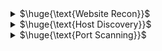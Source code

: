 <details>
<summary>$\huge{\text{Website Recon}}$</summary>

- **host** : dns lookup - to get pub ip of website and email servers
  - ```
    root@debian:~# host ine.com
    ine.com has address 76.76.21.21
    ine.com mail is handled by 10 alt4.aspmx.l.google.com.
    ine.com mail is handled by 5 alt1.aspmx.l.google.com.
    ine.com mail is handled by 5 alt2.aspmx.l.google.com.
    ine.com mail is handled by 1 aspmx.l.google.com.
    ine.com mail is handled by 10 alt3.aspmx.l.google.com.
    ```
- **whois** : is a protocol used for querying databases that store an Internet resource's registered users or assignees
  - website
  - `whois linux.com`
- **DNS enumeration**
  - dnsdumpster.com
- **Subdomain** enumeration
  - sublist3r : enumerates subdomains using search engines such as Google. It support also bruteforce
  - `sublist3r -d website.com`
- Web App **Technology** Fingerprinting
  - wappalyzer (extension)
  - builtwith (extension)
  - `whatweb website.com`
- Look for **hidden directory/files**:
  - `http://website.com/robots.txt`
  - `http://website.com/sitemap.xml`
- **WAF** Detection
  - `wafw00f http://website.com -a`
- Download **website source**
  - httrack
- **Google Dorks**
  - site,filetype,inurl,intitle,cache
  - *exploit-db.com/google-hacking-database*
- **waybackmachine**
  - *web.archive.org*
- **All in one**
  - **amass** : network mapping and external asset discovery using open source information gathering and active reconnaissance techniques
  - **sitereport.netcraft.com** : gives a lot of information abount a domain
  - **theHarvester** : gathers names, emails, IPs, subdomains, and URLs by using multiple public resources
    - `theHarvester -d example.com -b google,linkedin,dnsdumpster,duckduckgo`

<br>
</details>

<details>
<summary>$\huge{\text{Host Discovery}}$</summary>
  
- `nmap -sn 192.168.1.0/24`
  - The default host discovery done with -sn consists of an **ICMP echo request**
  - But when a privileged user tries to scan targets on a local ethernet network, **ARP requests** are used
- `nmap -sn -PS 192.168.1.5`
  - This option sends an empty TCP packet with the SYN flag set. The default destination port is 80
    - NOTE: you should also use other ports to better detect hosts... `nmap -sn -PS22-25 192.168.1.5`
- Other options
  - `-PA` (ACK flag is set instead of the SYN flag). Default port: 80
  - `-PU` (sends a UDP packet). Default port: 40125
  - `-PY` (sends an SCTP packet). Default port: 80
    
<br>
</details>

<details>
<summary>$\huge{\text{Port Scanning}}$</summary>
  
-  Use nmap documentation to understand the differences between port scans
- `nmap -p- 192.168.1.5` : Scan all TCP ports
- Suggestion for udp scan: `nmap -sU --top-ports 25 <ip>`
<br>

**Script engine** : For more info read nmap documentation
- `--script <filename>|<category>|<directory>|<expression>`
- `-sC`: Runs a script scan using the default script set. It is the equivalent of --script=default
  - NOTE: there are many categories. Some of the scripts in this category are considered intrusive and may not run on a network target without permissions. 
- `nmap --script "default or safe"` : Load all scripts that are in the default, safe, or both categories.
    
<br>
</details>



